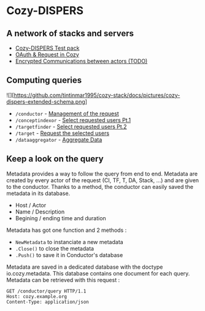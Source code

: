 
# Cozy-DISPERS

## A network of stacks and servers

- [Cozy-DISPERS Test pack](https://github.com/tintinmar1995/cozy-dispers-test-pack)
- [OAuth & Request in Cozy](stack.md)
- [Encrypted Communications between actors (TODO)]()

## Computing queries

![][https://github.com/tintinmar1995/cozy-stack/docs/pictures/cozy-dispers-extended-schema.png]

- `/conductor` - [Management of the request](conductor.md)
- `/conceptindexor` - [Select requested users Pt.1](concept-indexor.md)
- `/targetfinder` - [Select requested users Pt.2](target-finder.md)
- `/target` - [Request the selected users](target.md)
- `/dataaggregator` - [Aggregate Data](data-aggregator.md)

## Keep a look on the query

Metadata provides a way to follow the query from end to end. Metadata are created by every actor of the request (CI, TF, T, DA, Stack, ...) and are given to the conductor. Thanks to a method, the conductor can easily saved the metadata in its database.

- Host / Actor
- Name / Description
- Begining / ending time and duration

Metadata has got one function and 2 methods :

- `NewMetadata` to instanciate a new metadata
- `.Close()` to close the metadata
- `.Push()` to save it in Conductor's database

Metadata are saved in a dedicated database with the doctype io.cozy.metadata. This database contains one document for each query. Metadata can be retrieved with this request :

```http
GET /conductor/query HTTP/1.1
Host: cozy.example.org
Content-Type: application/json
```
